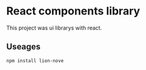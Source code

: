 # React components library

This project was ui librarys with react.

## Useages

`npm install lion-nove`